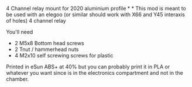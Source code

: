 4 Channel relay mount for 2020 aluminium profile
*
*
This mod is meant to be used with an elegoo (or similar should work with X66 and Y45 interaxis of holes) 4 channel relay

You'll need 

- 2 M5x8 Bottom head screws
- 2 Tnut / hammerhead nuts
- 4 M2x10 self screwing screws for plastic

Printed in eSun ABS+ at 40% but you can probably print it in PLA or whatever you want since is in the electronics compartment and not in the chamber. 
